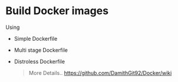 # Build Docker images
Using
- Simple Dockerfile
- Multi stage Dockerfile
- Distroless Dockerfile

	> More Details.. https://github.com/DamithGit92/Docker/wiki
